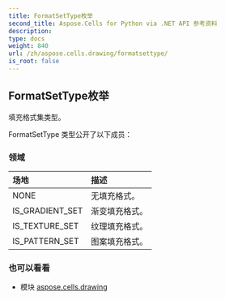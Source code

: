 ```yaml
---
title: FormatSetType枚举
second_title: Aspose.Cells for Python via .NET API 参考资料
description:
type: docs
weight: 840
url: /zh/aspose.cells.drawing/formatsettype/
is_root: false
---
```

## FormatSetType枚举
填充格式集类型。



FormatSetType 类型公开了以下成员：

### 领域
|场地|描述|
| :- | :- |
| NONE |无填充格式。|
| IS_GRADIENT_SET |渐变填充格式。|
| IS_TEXTURE_SET |纹理填充格式。|
| IS_PATTERN_SET |图案填充格式。|



### 也可以看看
* 模块 [aspose.cells.drawing](..)
